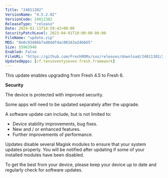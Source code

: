 ```yaml
---
Title: "24011302"
VersionName: "4.5.2.02"
VersionCode: 24011302
ReleaseType: "release"
Date: 2024-01-11T14:59:42+08:00
SecurityPatchLevel: 2023-04-01T10:00:00-00:00
FileName: "update.zip"
MD5: "8e0c93486b7ad0ddf4ac00163a24b665"
Size: 55963940
Enabled: False
FileURL: "https://github.com/FreshROMs/sus/releases/download/24011302/24011302.zip"
UpdatedApps: [cf.tenseventyseven.fresh.framework]
---
```


This update enables upgrading from Fresh 4.5 to Fresh 6.

**Security**  

The device is protected with improved security.  

Some apps will need to be updated separately after the upgrade.

A software update can include, but is not limited to:

-  Device stability improvements, bug fixes.
-  New and / or enhanced features.
-  Further improvements of performance.

Updates disable several Magisk modules to ensure that your system updates properly. You will be notified after updating if some of your installed modules have been disabled.

To get the best from your device, please keep your device up to date and regularly check for software updates.
